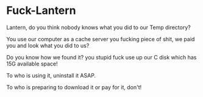 # Fuck-Lantern
Lantern, do you think nobody knows what you did to our Temp directory?

You use our computer as a cache server you fucking piece of shit, we paid you and look what you did to us?

Do you know how we found it? you stupid fuck use up our C disk which has 15G available space!

To who is using it, uninstall it ASAP.

To who is preparing to download it or pay for it, don't!
